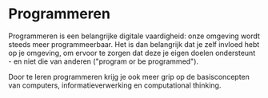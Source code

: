 # Programmeren

Programmeren is een belangrijke digitale vaardigheid: onze omgeving wordt steeds meer programmeerbaar. Het is dan belangrijk dat je zelf invloed hebt op je omgeving, om ervoor te zorgen dat deze je eigen doelen ondersteunt - en niet die van anderen \("program or be programmed"\).

Door te leren programmeren krijg je ook meer grip op de basisconcepten van computers, informatieverwerking en computational thinking.



